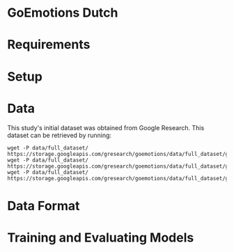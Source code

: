 # GoEmotions Dutch

# Requirements

# Setup

# Data
This study's initial dataset was obtained from Google Research. This dataset can be retrieved by running:
```
wget -P data/full_dataset/ https://storage.googleapis.com/gresearch/goemotions/data/full_dataset/goemotions_1.csv
wget -P data/full_dataset/ https://storage.googleapis.com/gresearch/goemotions/data/full_dataset/goemotions_2.csv
wget -P data/full_dataset/ https://storage.googleapis.com/gresearch/goemotions/data/full_dataset/goemotions_3.csv
```

# Data Format

# Training and Evaluating Models

